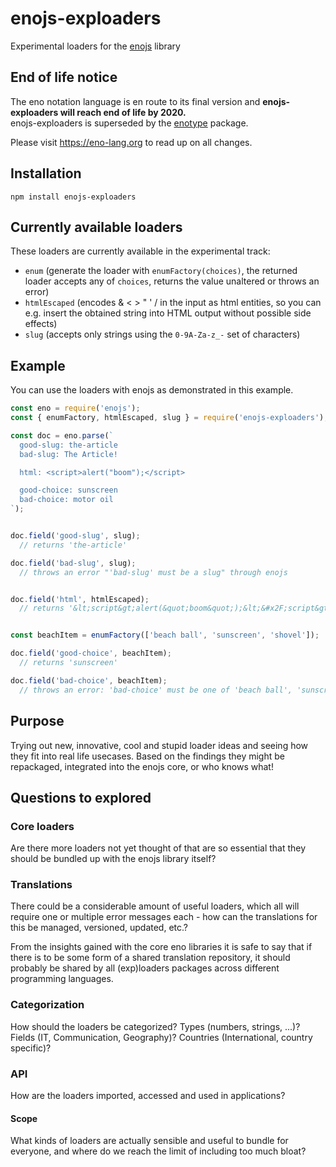 # enojs-exploaders

Experimental loaders for the [enojs](https://eno-lang.org/javascript/) library

## End of life notice

The eno notation language is en route to its final version and **enojs-exploaders will reach end of life by 2020.**   
enojs-exploaders is superseded by the [enotype](https://www.npmjs.com/package/enotype) package.

Please visit https://eno-lang.org to read up on all changes.

## Installation

```
npm install enojs-exploaders
```

## Currently available loaders

These loaders are currently available in the experimental track:

- `enum` (generate the loader with `enumFactory(choices)`, the returned loader accepts any of `choices`, returns the value unaltered or throws an error)
- `htmlEscaped` (encodes & < > " ' / in the input as html entities, so you can e.g. insert the obtained string into HTML output without possible side effects)
- `slug` (accepts only strings using the `0-9A-Za-z_-` set of characters)

## Example

You can use the loaders with enojs as demonstrated in this example.

```js
const eno = require('enojs');
const { enumFactory, htmlEscaped, slug } = require('enojs-exploaders');

const doc = eno.parse(`
  good-slug: the-article
  bad-slug: The Article!

  html: <script>alert("boom");</script>

  good-choice: sunscreen
  bad-choice: motor oil
`);


doc.field('good-slug', slug);
  // returns 'the-article'

doc.field('bad-slug', slug);
  // throws an error "'bad-slug' must be a slug" through enojs


doc.field('html', htmlEscaped);
  // returns '&lt;script&gt;alert(&quot;boom&quot;);&lt;&#x2F;script&gt;'


const beachItem = enumFactory(['beach ball', 'sunscreen', 'shovel']);  

doc.field('good-choice', beachItem);
  // returns 'sunscreen'

doc.field('bad-choice', beachItem);
  // throws an error: 'bad-choice' must be one of 'beach ball', 'sunscreen', 'shovel'.
```

## Purpose

Trying out new, innovative, cool and stupid loader ideas and seeing how they fit
into real life usecases. Based on the findings they might be repackaged, integrated
into the enojs core, or who knows what!

## Questions to explored

### Core loaders

Are there more loaders not yet thought of that are so essential that they should
be bundled up with the enojs library itself?

### Translations

There could be a considerable amount of useful loaders, which all will require
one or multiple error messages each - how can the translations for this be
managed, versioned, updated, etc.?

From the insights gained with the core eno libraries it is safe to say that if
there is to be some form of a shared translation repository, it should probably
be shared by all (exp)loaders packages across different programming languages.

### Categorization

How should the loaders be categorized? Types (numbers, strings, ...)? Fields
(IT, Communication, Geography)? Countries (International, country specific)?

### API

How are the loaders imported, accessed and used in applications?

#### Scope

What kinds of loaders are actually sensible and useful to bundle for everyone,
and where do we reach the limit of including too much bloat?
